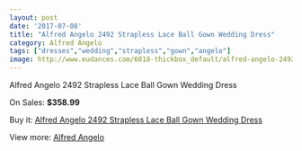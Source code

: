 ```yaml
---
layout: post
date: '2017-07-08'
title: "Alfred Angelo 2492 Strapless Lace Ball Gown Wedding Dress"
category: Alfred Angelo
tags: ["dresses","wedding","strapless","gown","angelo"]
image: http://www.eudances.com/6818-thickbox_default/alfred-angelo-2492-strapless-lace-ball-gown-wedding-dress.jpg
---
```

Alfred Angelo 2492 Strapless Lace Ball Gown Wedding Dress

On Sales: **$358.99**
<a href="https://www.eudances.com/en/alfred-angelo/2515-alfred-angelo-2492-strapless-lace-ball-gown-wedding-dress.html"><amp-img layout="responsive" width="600" height="600" src="//www.eudances.com/6818-thickbox_default/alfred-angelo-2492-strapless-lace-ball-gown-wedding-dress.jpg" alt="Alfred Angelo 2492 Strapless Lace Ball Gown Wedding Dress 0" /></a>
<a href="https://www.eudances.com/en/alfred-angelo/2515-alfred-angelo-2492-strapless-lace-ball-gown-wedding-dress.html"><amp-img layout="responsive" width="600" height="600" src="//www.eudances.com/6821-thickbox_default/alfred-angelo-2492-strapless-lace-ball-gown-wedding-dress.jpg" alt="Alfred Angelo 2492 Strapless Lace Ball Gown Wedding Dress 1" /></a>
<a href="https://www.eudances.com/en/alfred-angelo/2515-alfred-angelo-2492-strapless-lace-ball-gown-wedding-dress.html"><amp-img layout="responsive" width="600" height="600" src="//www.eudances.com/6820-thickbox_default/alfred-angelo-2492-strapless-lace-ball-gown-wedding-dress.jpg" alt="Alfred Angelo 2492 Strapless Lace Ball Gown Wedding Dress 2" /></a>
<a href="https://www.eudances.com/en/alfred-angelo/2515-alfred-angelo-2492-strapless-lace-ball-gown-wedding-dress.html"><amp-img layout="responsive" width="600" height="600" src="//www.eudances.com/6819-thickbox_default/alfred-angelo-2492-strapless-lace-ball-gown-wedding-dress.jpg" alt="Alfred Angelo 2492 Strapless Lace Ball Gown Wedding Dress 3" /></a>

Buy it: [Alfred Angelo 2492 Strapless Lace Ball Gown Wedding Dress](https://www.eudances.com/en/alfred-angelo/2515-alfred-angelo-2492-strapless-lace-ball-gown-wedding-dress.html "Alfred Angelo 2492 Strapless Lace Ball Gown Wedding Dress")

View more: [Alfred Angelo](https://www.eudances.com/en/36-alfred-angelo "Alfred Angelo")